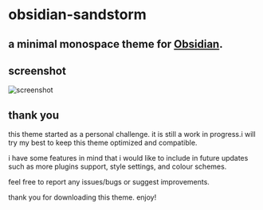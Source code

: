 # obsidian-sandstorm

## a minimal monospace theme for [Obsidian](http://obsidian.md/).

## screenshot

![screenshot](https://github.com/jaysan0/obsidian-sandstorm/blob/main/screenshot.png?raw=true)

## thank you

this theme started as a personal challenge. it is still a work in progress.i will try my best to keep this theme optimized and compatible.

i have some features in mind that i would like to include in future updates such as more plugins support, style settings, and colour schemes.

feel free to report any issues/bugs or suggest improvements.

thank you for downloading this theme. enjoy!
